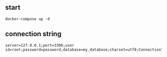 ## start

```
docker-compose up -d
```

## connection string

```
server=127.0.0.1;port=3306;user id=root;password=password;database=my_database;charset=utf8;ConnectionTimeout=3;
```